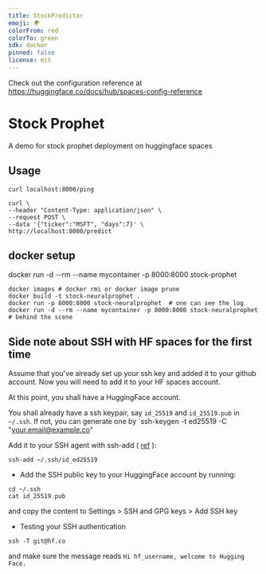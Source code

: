 ```yaml
---
title: StockPredictor
emoji: 🌍
colorFrom: red
colorTo: green
sdk: docker
pinned: false
license: mit
---
```


Check out the configuration reference at https://huggingface.co/docs/hub/spaces-config-reference


# Stock Prophet

A demo for stock prophet deployment on huggingface spaces

## Usage
```
curl localhost:8000/ping

curl \
--header "Content-Type: application/json" \
--request POST \
--data '{"ticker":"MSFT", "days":7}' \
http://localhost:8000/predict
```

## docker setup 
docker run -d --rm --name mycontainer -p 8000:8000 stock-prophet
```
docker images # docker rmi or docker image prune
docker build -t stock-neuralprophet .
docker run -p 8000:8000 stock-neuralprophet  # one can see the log
docker run -d --rm --name mycontainer -p 8000:8000 stock-neuralprophet   # behind the scene
```

## Side note about SSH with HF spaces for the first time
Assume that you've already set up your ssh key and added it to your github account. Now you will need to add it to your HF spaces account. 

At this point, you shall have a HuggingFace account.

You shall already have a ssh keypair, say `id_25519` and `id_25519.pub` in `~/.ssh`. If not, you can generate one by `ssh-keygen -t ed25519 -C "your.email@example.co"

Add it to your SSH agent with ssh-add ( [ref](https://huggingface.co/docs/hub/security-git-ssh) ): 
```
ssh-add ~/.ssh/id_ed25519
```

- Add the SSH public key to your HuggingFace account by running:
```
cd ~/.ssh
cat id_25519.pub
```
and copy the content to Settings > SSH and GPG keys > Add SSH key


- Testing your SSH authentication
```
ssh -T git@hf.co
```
and make sure the message reads `Hi hf_username, welcome to Hugging Face.`
